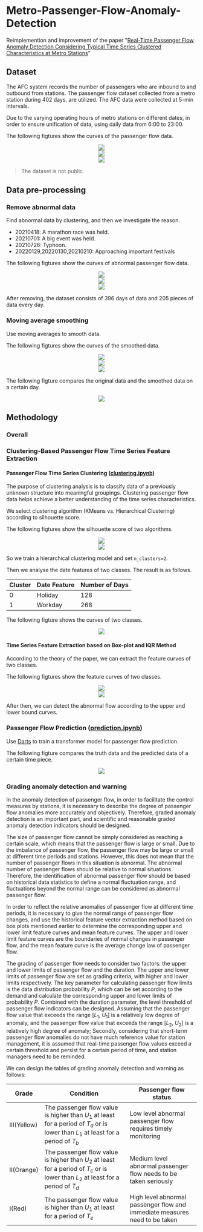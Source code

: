# Metro-Passenger-Flow-Anomaly-Detection
Reimplemention and improvement of the paper "[Real-Time Passenger Flow Anomaly Detection Considering Typical Time Series Clustered Characteristics at Metro Stations](https://ascelibrary.org/doi/abs/10.1061/JTEPBS.0000333)"

## Dataset

The AFC system records the number of passengers who are inbound to and outbound from stations. The passenger flow dataset collected from a metro station during 402 days, are utilized. The AFC data were collected at 5-min intervals.

Due to the varying operating hours of metro stations on different dates, in order to ensure unification of data, using daily data from 6:00 to 23:00.

The following figtures show the curves of the passenger flow data.

<div align=center>
<img src="./resources/all_inbound_flow.jpg"/>
</div>

<div align=center>
<img src="./resources/all_outbound_flow.jpg"/>
</div>

<div align=center>
<img src="./resources/all_total_flow.jpg"/>
</div>

> The dataset is not public.

## Data pre-processing

### Remove abnormal data

Find abnormal data by clustering, and then we investigate the reason.
+ 20210418: A marathon race was held.
+ 20210701: A big event was held.
+ 20210726: Typhoon.
+ 20220129,20220130,20210210: Approaching important festivals

The following figtures show the curves of abnormal passenger flow data.

<div align=center>
<img src="./resources/abnormal_in_flow.jpg"/>
</div>

<div align=center>
<img src="./resources/abnormal_out_flow.jpg"/>
</div>

<div align=center>
<img src="./resources/abnormal_total_flow.jpg"/>
</div>

After removing, the dataset consists of 396 days of data and 205 pieces of data every day.

### Moving average smoothing

Use moving averages to smooth data.

The following figtures show the curves of the smoothed data.

<div align=center>
<img src="./resources/smoothed_in_flow.jpg"/>
</div>

<div align=center>
<img src="./resources/smoothed_out_flow.jpg"/>
</div>

<div align=center>
<img src="./resources/smoothed_total_flow.jpg"/>
</div>

The following figture compares the original data and the smoothed data on a certain day.

<div align=center>
<img src="./resources/compare_smoothed.jpg"/>
</div>

## Methodology
### Overall

### Clustering-Based Passenger Flow Time Series Feature Extraction

#### Passenger Flow Time Series Clustering ([clustering.ipynb](./clustering.ipynb))

The purpose of clustering analysis is to classify data of a previously unknown structure into meaningful groupings. Clustering passenger flow data helps achieve a better understanding of the time series characteristics.

We select clustering algorithm (KMeans vs. Hierarchical Clustering) according to silhouette score.

The following figtures show the silhouette score of two algorithms.

<div align=center>
<img src="./resources/KMeans.jpg"/>
</div>

<div align=center>
<img src="./resources/Hierarchical.jpg"/>
</div>

So we train a hierarchical clustering model and set `n_clusters=2`.

Then we analyse the date features of two classes. The result is as follows.

| Cluster | Date Feature | Number of Days |
| ---- | ---- | ---- |
| 0 | Holiday | 128 |
| 1 | Workday | 268 |

The following figture shows the curves of two classes.

<div align=center>
<img src="./resources/Clustering.jpg"/>
</div>

#### Time Series Feature Extraction based on Box-plot and IQR Method

According to the theory of the paper, we can extract the feature curves of two classes.

The following figtures show the feature curves of two classes.

<div align=center>
<img src="./resources/Holiday-Feature Curve of the Total Flow.jpg"/>
</div>

<div align=center>
<img src="./resources/Workday-Feature Curve of the Total Flow.jpg"/>
</div>

After then, we can detect the abnormal flow according to the upper and lower bound curves.

### Passenger Flow Prediction ([prediction.ipynb](./prediction.ipynb))

Use [Darts](https://github.com/unit8co/darts) to train a transformer model for passenger flow prediction.

The following figture compares the truth data and the predicted data of a certain time piece.

<div align=center>
<img src="./resources/predict_result.jpg"/>
</div>

### Grading anomaly detection and warning

In the anomaly detection of passenger flow, in order to facilitate the control measures by stations, it is necessary to describe the degree of passenger flow anomalies more accurately and objectively. Therefore, graded anomaly detection is an important part, and scientific and reasonable graded anomaly detection indicators should be designed.

The size of passenger flow cannot be simply considered as reaching a certain scale, which means that the passenger flow is large or small. Due to the imbalance of passenger flow, the passenger flow may be large or small at different time periods and stations. However, this does not mean that the number of passenger flows in this situation is abnormal. The abnormal number of passenger flows should be relative to normal situations. Therefore, the identification of abnormal passenger flow should be based on historical data statistics to define a normal fluctuation range, and fluctuations beyond the normal range can be considered as abnormal passenger flow.

In order to reflect the relative anomalies of passenger flow at different time periods, it is necessary to give the normal range of passenger flow changes, and use the historical feature vector extraction method based on box plots mentioned earlier to determine the corresponding upper and lower limit feature curves and mean feature curves. The upper and lower limit feature curves are the boundaries of normal changes in passenger flow, and the mean feature curve is the average change law of passenger flow.

The grading of passenger flow  needs to consider two factors: the upper and lower limits of passenger flow and the duration. The upper and lower limits of passenger flow are set as grading criteria, with higher and lower limits respectively. The key parameter for calculating passenger flow limits is the data distribution probability $P$, which can be set according to the demand and calculate the corresponding upper and lower limits of probability $P$. Combined with the duration parameter, the level threshold of passenger flow indicators can be designed. Assuming that the passenger flow value that exceeds the range [$L_1$, $U_1$] is a relatively low degree of anomaly, and the passenger flow value that exceeds the range [$L_2$, $U_2$] is a relatively high degree of anomaly; Secondly, considering that short-term passenger flow anomalies do not have much reference value for station management, it is assumed that real-time passenger flow values exceed a certain threshold and persist for a certain period of time, and station managers need to be reminded.

We can design the tables of grading anomaly detection and warning as follows:

| Grade| Condition | Passenger flow status |
| ---- | ---- | ---- |
| Ⅲ(Yellow)| The passenger flow value is higher than $U_1$ at least for a period of $T_a$ or is lower than $L_1$ at least for a period of $T_b$ | Low level abnormal passenger flow requires timely monitoring |
| Ⅱ(Orange) | The passenger flow value is higher than $U_2$ at least for a period of $T_c$ or is lower than $L_2$ at least for a period of $T_d$ | Medium level abnormal passenger flow needs to be taken seriously |
| Ⅰ(Red) | The passenger flow value is higher than $U_1$ at least for a period of $T_e$ | High level abnormal passenger flow and immediate measures need to be taken |
